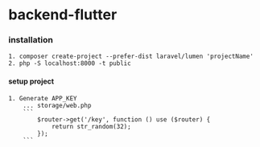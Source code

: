 # backend-flutter

### installation
    1. composer create-project --prefer-dist laravel/lumen 'projectName'
    2. php -S localhost:8000 -t public

#### setup project
    1. Generate APP_KEY
        ... storage/web.php
        ```
            $router->get('/key', function () use ($router) {
                return str_random(32);
            });
        ```        
